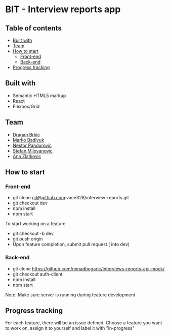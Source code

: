 # BIT - Interview reports app

## Table of contents

- [Built with](#built-with)
- [Team](#team)
- [How to start](#how-to-start)
  - [Front-end](#front-end)
  - [Back-end](#back-end)
- [Progress tracking](#progress-tracking)

## Built with

- Semantic HTML5 markup
- React
- Flexbox/Grid

## Team

- [Dragan Brkic](https://github.com/dbrkic76)
- [Marko Badivuk](https://github.com/mbadivuk)
- [Nestor Pandurovic](https://github.com/NestorPand)
- [Stefan Milovanovic](https://github.com/trefko)
- [Ana Zlatkovic](https://www.frontendmentor.io/profile/vace328)

## How to start

### Front-end

- git clone git@github.com:vace328/interview-reports.git
- git checkout dev
- npm install
- npm start

To start working on a feature

- git checkout -b <feature-branch-name> dev
- git push origin <feature-branch-name>
- Upon feature completion, submit pull request (<feature-branch-name> into dev)

### Back-end

- git clone https://github.com/nenadbugaric/interviews-reports-api-mock/
- git checkout auth-client
- npm install
- npm start

Note: Make sure server is running during feature development

## Progress tracking

For each feature, there will be an issue defined. Choose a feature you want to work on, assign it to yourself and label it with "in-progress"

